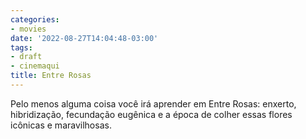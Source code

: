 ```yaml
---
categories:
- movies
date: '2022-08-27T14:04:48-03:00'
tags:
- draft
- cinemaqui
title: Entre Rosas
---
```


Pelo menos alguma coisa você irá aprender em Entre Rosas: enxerto, hibridização, fecundação eugênica e a época de colher essas flores icônicas e maravilhosas.
